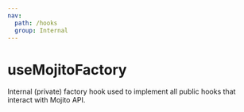 ```yaml
---
nav:
  path: /hooks
  group: Internal
---
```


# useMojitoFactory

Internal (private) factory hook used to implement all public hooks that interact with Mojito API.
